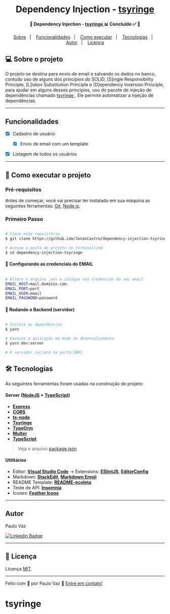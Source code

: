 <h1 align="center">
  Dependency Injection -
    <a href="https://github.com/microsoft/tsyringe">
    tsyringe
  </a>
</h1>

<h4 align="center">
	🚧  Dependency Injection -
    <a href="https://github.com/microsoft/tsyringe">
      tsyringe
    </a>
    📊 Concluído ✅ 🚧
</h4>

<p align="center">
 <a href="#-sobre-o-projeto">Sobre</a>&nbsp;&nbsp;&nbsp;|&nbsp;&nbsp;&nbsp;
 <a href="#wrench-funcionalidades">Funcionalidades</a>&nbsp;&nbsp;&nbsp;|&nbsp;&nbsp;&nbsp;
 <a href="#-como-executar-o-projeto">Como executar</a>&nbsp;&nbsp;&nbsp;|&nbsp;&nbsp;&nbsp;
 <a href="#-tecnologias">Tecnologias</a>&nbsp;&nbsp;&nbsp;|&nbsp;&nbsp;&nbsp;
 <a href="#autor">Autor</a>&nbsp;&nbsp;&nbsp;|&nbsp;&nbsp;&nbsp;
 <a href="#memo-licença">Licença</a>
</p>

## 💻 Sobre o projeto


O projeto se destina para envio de email e salvando os dados no banco, contudo uso de alguns dos princípios do SOLID, [S]ingle Responsibility Principle, [L]iskov Substitution Principle e [D]ependency Inversion Principle, para ajudar em alguns desses principios, uso do pacote de injeção de dependências chamado
    <a href="https://github.com/microsoft/tsyringe">
      tsyringe
    </a>
    . Ele permite automatizar a injeção de dependências.

---


## Funcionalidades

- [x] Cadastro de usuário
  - [x] Envio de email com um template
- [x] Listagem de todos os usuários


---

## 🚀 Como executar o projeto

### Pré-requisitos

Antes de começar, você vai precisar ter instalado em sua máquina as seguintes ferramentas:
[Git](https://git-scm.com), [Node.js](https://nodejs.org/en/).

### Primeiro Passo

```bash

# Clone este repositório
$ git clone https://github.com/JonasCastro/dependency-injection-tsyringe.git

# Acesse a pasta do projeto no terminal/cmd
$ cd dependency-injection-tsyringe

```

#### 🎲 Configurando as credenciais do EMAIL

```bash

# Altere o arquivo .env e coloque sua credencias da seu email
EMAIL_HOST=mail.dominio.com.
EMAIL_PORT=port
EMAIL_USER=email
EMAIL_PASSWORD=password


```

#### 🎲 Rodando o Backend (servidor)

```bash

# Instale as dependências
$ yarn

# Execute a aplicação em modo de desenvolvimento
$ yarn dev:server

# O servidor inciará na porta:3001


```

## 🛠 Tecnologias

As seguintes ferramentas foram usadas na construção do projeto:

#### [](https://github.com/JonasCastro/fullstack-challenge-cotabox#server-nodejs--typescript)**Server**  ([NodeJS](https://nodejs.org/en/)  +  [TypeScript](https://www.typescriptlang.org/))

-   **[Express](https://expressjs.com/)**
-   **[CORS](https://expressjs.com/en/resources/middleware/cors.html)**
-   **[ts-node](https://github.com/TypeStrong/ts-node)**
-   **[Tsyringe](https://github.com/microsoft/tsyringe)**
-   **[TypeOrm](https://github.com/microsoft/tsyringe)**
-   **[Multer](https://github.com/microsoft/tsyringe)**
-   **[TypeScript](https://github.com/microsoft/tsyringe)**


> Veja o arquivo  [package.json](https://github.com/JonasCastro/dependency-injection-tsyringe/blob/master/package.json)

#### [](https://github.com/jonascastro/dependency-injection-tsyringe#utilit%C3%A1rios)**Utilitários**


-   Editor:  **[Visual Studio Code](https://code.visualstudio.com/)**  → Extensions:  **[ESlintJS](https://marketplace.visualstudio.com/items?itemName=dbaeumer.vscode-eslint)**, **[EditorConfig](https://marketplace.visualstudio.com/items?itemName=EditorConfig.EditorConfig)**
-   Markdown:  **[StackEdit](https://stackedit.io/)**,  **[Markdown Emoji](https://gist.github.com/rxaviers/7360908)**
-   README Template:  **[README-ecoleta](https://github.com/tgmarinho/README-ecoleta/blob/master/README.md)**
-   Teste de API:  **[Insomnia](https://insomnia.rest/)**
-   Ícones:  **[Feather Icons](https://feathericons.com/)**


---


## Autor

Paulo Vaz

[![Linkedin Badge](https://img.shields.io/badge/-Jonas-blue?style=flat-square&logo=Linkedin&logoColor=white&link=https://www.linkedin.com/in/jonas-castro-b4044111a/)](https://www.linkedin.com/in/paulovaz-dev/)

---

## :memo: Licença

Licença [MIT](./LICENSE).

---
Feito com :blue_heart: por Paulo Vaz :wave: [Entre em contato!](https://www.linkedin.com/in/paulovaz-dev/)
# tsyringe
